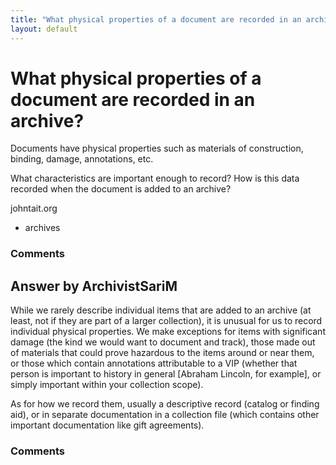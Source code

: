 ```yaml
---
title: "What physical properties of a document are recorded in an archive?"
layout: default
---
```

What physical properties of a document are recorded in an archive?
=====================
Documents have physical properties such as materials of construction,
binding, damage, annotations, etc.

What characteristics are important enough to record? How is this data
recorded when the document is added to an archive?

johntait.org

<ul class="tags"><li class="tag">archives</li></ul>

### Comments ###


Answer by ArchivistSariM
----------------
While we rarely describe individual items that are added to an archive
(at least, not if they are part of a larger collection), it is unusual
for us to record individual physical properties. We make exceptions for
items with significant damage (the kind we would want to document and
track), those made out of materials that could prove hazardous to the
items around or near them, or those which contain annotations
attributable to a VIP (whether that person is important to history in
general [Abraham Lincoln, for example], or simply important within your
collection scope).

As for how we record them, usually a descriptive record (catalog or
finding aid), or in separate documentation in a collection file (which
contains other important documentation like gift agreements).

### Comments ###

